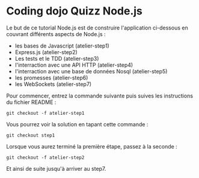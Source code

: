 # Coding dojo Quizz Node.js

Le but de ce tutorial Node.js est de construire l'application ci-dessous en couvrant différents aspects de Node.js :

- les bases de Javascript (atelier-step1)
- Express.js (atelier-step2)
- Les tests et le TDD (atelier-step3)
- l'interraction avec une API HTTP (atelier-step4)
- l'interraction avec une base de données Nosql (atelier-step5)
- les promesses (atelier-step6)
- les WebSockets (atelier-step7)

[logo]: https://github.com/jsebfranck/quizz-nodejs-dojo/raw/master/docs/preview.png "Preview"

Pour commencer, entrez la commande suivante puis suives les instructions du fichier README :

```
git checkout -f atelier-step1
```

Vous pourrez voir la solution en tapant cette commande :

```
git checkout step1
```

Lorsque vous aurez terminé la première étape, passez à la seconde :

```
git checkout -f atelier-step2
```

Et ainsi de suite jusqu'à arriver au step7.
